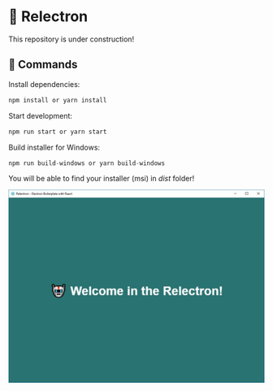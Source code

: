 # 🤖 Relectron
This repository is under construction!

## 🔌 Commands

Install dependencies:
````javascript
npm install or yarn install
````

Start development:
````javascript
npm run start or yarn start
````

Build installer for Windows:
````javascript
npm run build-windows or yarn build-windows
````
You will be able to find your installer (msi) in *dist* folder!

![Relectron](./screenshot.JPG)